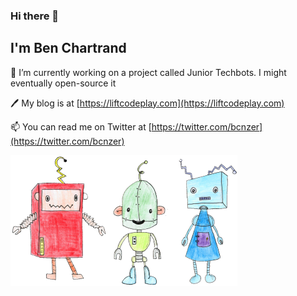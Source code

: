 ### Hi there 👋

## I'm Ben Chartrand

🔭 I’m currently working on a project called Junior Techbots. I might eventually open-source it

🖊 My blog is at [https://liftcodeplay.com](https://liftcodeplay.com)

📫 You can read me on Twitter at [https://twitter.com/bcnzer](https://twitter.com/bcnzer)

![Junior Techbots](https://github.com/bcnzer/bcnzer/blob/bcnzer-patch-1/robots%20small.png?raw=true)

<!--
**bcnzer/bcnzer** is a ✨ _special_ ✨ repository because its `README.md` (this file) appears on your GitHub profile.

Here are some ideas to get you started:

- 🔭 I’m currently working on ...
- 🌱 I’m currently learning ...
- 👯 I’m looking to collaborate on ...
- 🤔 I’m looking for help with ...
- 💬 Ask me about ...
- 📫 How to reach me: ...
- 😄 Pronouns: ...
- ⚡ Fun fact: ...
-->
